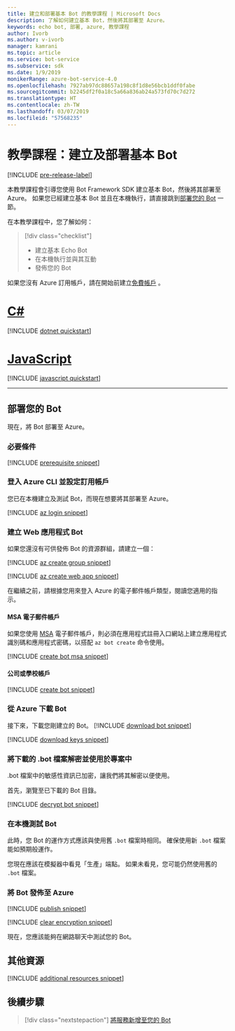 ```yaml
---
title: 建立和部署基本 Bot 的教學課程 | Microsoft Docs
description: 了解如何建立基本 Bot，然後將其部署至 Azure。
keywords: echo bot, 部署, azure, 教學課程
author: Ivorb
ms.author: v-ivorb
manager: kamrani
ms.topic: article
ms.service: bot-service
ms.subservice: sdk
ms.date: 1/9/2019
monikerRange: azure-bot-service-4.0
ms.openlocfilehash: 7927ab97dc88657a198c8f1d8e56bcb1ddf0fabe
ms.sourcegitcommit: b2245df2f0a18c5a66a836ab24a573fd70c7d272
ms.translationtype: HT
ms.contentlocale: zh-TW
ms.lasthandoff: 03/07/2019
ms.locfileid: "57568235"
---
```

# <a name="tutorial-create-and-deploy-a-basic-bot"></a>教學課程：建立及部署基本 Bot

[!INCLUDE [pre-release-label](../includes/pre-release-label.md)]

本教學課程會引導您使用 Bot Framework SDK 建立基本 Bot，然後將其部署至 Azure。 如果您已經建立基本 Bot 並且在本機執行，請直接跳到[部署您的 Bot](#deploy-your-bot) 一節。

在本教學課程中，您了解如何：

> [!div class="checklist"]
> * 建立基本 Echo Bot
> * 在本機執行並與其互動
> * 發佈您的 Bot

如果您沒有 Azure 訂用帳戶，請在開始前建立[免費帳戶](https://azure.microsoft.com/free/?WT.mc_id=A261C142F) 。

# <a name="ctabcsharp"></a>[C#](#tab/csharp)

[!INCLUDE [dotnet quickstart](~/includes/quickstart-dotnet.md)]

# <a name="javascripttabjavascript"></a>[JavaScript](#tab/javascript)

[!INCLUDE [javascript quickstart](~/includes/quickstart-javascript.md)]

---

## <a name="deploy-your-bot"></a>部署您的 Bot

現在，將 Bot 部署至 Azure。

### <a name="prerequisites"></a>必要條件

[!INCLUDE [prerequisite snippet](~/includes/deploy/snippet-prerequisite.md)]

### <a name="login-to-azure-cli-and-set-your-subscription"></a>登入 Azure CLI 並設定訂用帳戶

您已在本機建立及測試 Bot，而現在想要將其部署至 Azure。

[!INCLUDE [az login snippet](~/includes/deploy/snippet-az-login.md)]

### <a name="create-a-web-app-bot"></a>建立 Web 應用程式 Bot

如果您還沒有可供發佈 Bot 的資源群組，請建立一個：

[!INCLUDE [az create group snippet](~/includes/deploy/snippet-az-create-group.md)]

[!INCLUDE [az create web app snippet](~/includes/deploy/snippet-create-web-app.md)]

在繼續之前，請根據您用來登入 Azure 的電子郵件帳戶類型，閱讀您適用的指示。

#### <a name="msa-email-account"></a>MSA 電子郵件帳戶

如果您使用 [MSA](https://en.wikipedia.org/wiki/Microsoft_account) 電子郵件帳戶，則必須在應用程式註冊入口網站上建立應用程式識別碼和應用程式密碼，以搭配 `az bot create` 命令使用。

[!INCLUDE [create bot msa snippet](~/includes/deploy/snippet-create-bot-msa.md)]

#### <a name="business-or-school-account"></a>公司或學校帳戶

[!INCLUDE [create bot snippet](~/includes/deploy/snippet-create-bot.md)]

### <a name="download-the-bot-from-azure"></a>從 Azure 下載 Bot

接下來，下載您剛建立的 Bot。 
[!INCLUDE [download bot snippet](~/includes/deploy/snippet-download-bot.md)]

[!INCLUDE [download keys snippet](~/includes/snippet-abs-key-download.md)]

### <a name="decrypt-the-downloaded-bot-file-and-use-in-your-project"></a>將下載的 .bot 檔案解密並使用於專案中

.bot 檔案中的敏感性資訊已加密，讓我們將其解密以便使用。 

首先，瀏覽至已下載的 Bot 目錄。

[!INCLUDE [decrypt bot snippet](~/includes/deploy/snippet-decrypt-bot.md)]

### <a name="test-your-bot-locally"></a>在本機測試 Bot

此時，您 Bot 的運作方式應該與使用舊 `.bot` 檔案時相同。 確保使用新 `.bot` 檔案能如預期般運作。

您現在應該在模擬器中看見「生產」端點。 如果未看見，您可能仍然使用舊的 `.bot` 檔案。

### <a name="publish-your-bot-to-azure"></a>將 Bot 發佈至 Azure

<!-- TODO: re-encrypt your .bot file? -->

[!INCLUDE [publish snippet](~/includes/deploy/snippet-publish.md)]

<!-- TODO: If we tell them to re-encrypt, this step is not necessary. -->

[!INCLUDE [clear encryption snippet](~/includes/deploy/snippet-clear-encryption.md)]

現在，您應該能夠在網路聊天中測試您的 Bot。

## <a name="additional-resources"></a>其他資源

[!INCLUDE [additional resources snippet](~/includes/deploy/snippet-additional-resources.md)]

## <a name="next-steps"></a>後續步驟
> [!div class="nextstepaction"]
> [將服務新增至您的 Bot](bot-builder-tutorial-add-qna.md)

